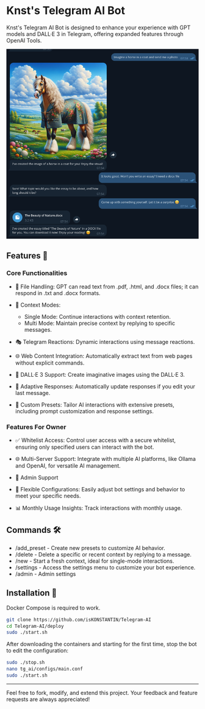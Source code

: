 # Knst's Telegram AI Bot

Knst's Telegram AI Bot is designed to enhance your experience with GPT models and DALL·E 3 in Telegram, offering expanded features through OpenAI Tools.

<p align="center">
    <img src="readme_screenshot.png" alt="Telegram AI logo" style="width:853px;">
</p>

## Features 🌟

### Core Functionalities

- 📄 File Handling: GPT can read text from .pdf, .html, and .docx files; it can respond in .txt and .docx formats.

- 🔄 Context Modes:
    - Single Mode: Continue interactions with context retention.
    - Multi Mode: Maintain precise context by replying to specific messages.

- 🎭 Telegram Reactions: Dynamic interactions using message reactions.

- 🌐 Web Content Integration: Automatically extract text from web pages without explicit commands.

- 🎨 DALL·E 3 Support: Create imaginative images using the DALL·E 3.

- 🔄 Adaptive Responses: Automatically update responses if you edit your last message.

- 🔧 Custom Presets: Tailor AI interactions with extensive presets, including prompt customization and response settings.

### Features For Owner

- ✅ Whitelist Access: Control user access with a secure whitelist, ensuring only specified users can interact with the bot.

- 🌐 Multi-Server Support: Integrate with multiple AI platforms, like Ollama and OpenAI, for versatile AI management.

- 👥 Admin Support

- 🔧 Flexible Configurations: Easily adjust bot settings and behavior to meet your specific needs.

- 📊 Monthly Usage Insights: Track interactions with monthly usage.

## Commands 🛠

- /add_preset - Create new presets to customize AI behavior.
- /delete - Delete a specific or recent context by replying to a message.
- /new - Start a fresh context, ideal for single-mode interactions.
- /settings - Access the settings menu to customize your bot experience.
- /admin - Admin settings

## Installation 🚀

Docker Compose is required to work.

```bash
git clone https://github.com/isKONSTANTIN/Telegram-AI
cd Telegram-AI/deploy
sudo ./start.sh
```

After downloading the containers and starting for the first time, stop the bot to edit the configuration:

```bash
sudo ./stop.sh
nano tg_ai/configs/main.conf
sudo ./start.sh
```

---

Feel free to fork, modify, and extend this project. Your feedback and feature requests are always appreciated!
